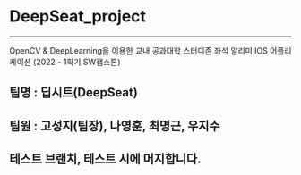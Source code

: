 # DeepSeat_project

---
OpenCV &amp; DeepLearning을 이용한 교내 공과대학 스터디존 좌석 알리미 IOS 어플리케이션 (2022 - 1학기 SW캡스톤)


## 팀명 : 딥시트(DeepSeat)
## 팀원 : 고성지(팀장), 나영훈, 최명근, 우지수
## 테스트 브랜치, 테스트 시에 머지합니다.
